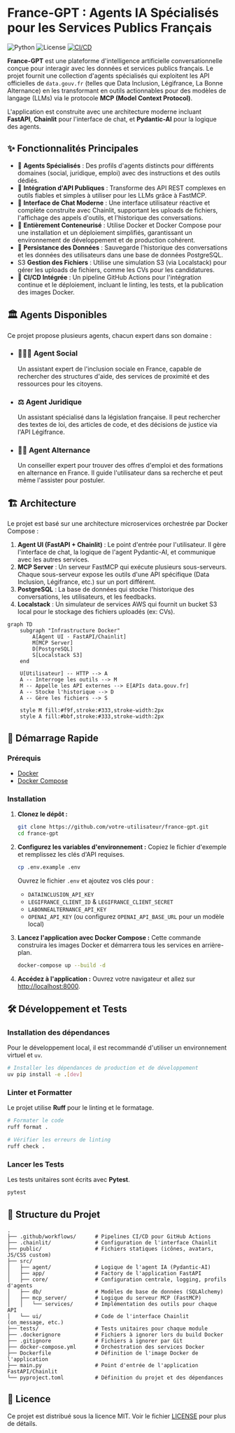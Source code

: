 # France-GPT : Agents IA Spécialisés pour les Services Publics Français

![Python](https://img.shields.io/badge/Python-3.12-blue)
![License](https://img.shields.io/badge/License-MIT-green)
[![CI/CD](https://github.com/votre-utilisateur/votre-repo/actions/workflows/ci-cd.yml/badge.svg)](https://github.com/votre-utilisateur/votre-repo/actions/workflows/ci-cd.yml)

**France-GPT** est une plateforme d'intelligence artificielle conversationnelle conçue pour interagir avec les données et services publics français. Le projet fournit une collection d'agents spécialisés qui exploitent les API officielles de `data.gouv.fr` (telles que Data Inclusion, Légifrance, La Bonne Alternance) en les transformant en outils actionnables pour des modèles de langage (LLMs) via le protocole **MCP (Model Context Protocol)**.

L'application est construite avec une architecture moderne incluant **FastAPI**, **Chainlit** pour l'interface de chat, et **Pydantic-AI** pour la logique des agents.

## ✨ Fonctionnalités Principales

-   🤖 **Agents Spécialisés** : Des profils d'agents distincts pour différents domaines (social, juridique, emploi) avec des instructions et des outils dédiés.
-   🔌 **Intégration d'API Publiques** : Transforme des API REST complexes en outils fiables et simples à utiliser pour les LLMs grâce à FastMCP.
-   💬 **Interface de Chat Moderne** : Une interface utilisateur réactive et complète construite avec Chainlit, supportant les uploads de fichiers, l'affichage des appels d'outils, et l'historique des conversations.
-   🐳 **Entièrement Conteneurisé** : Utilise Docker et Docker Compose pour une installation et un déploiement simplifiés, garantissant un environnement de développement et de production cohérent.
-   💾 **Persistance des Données** : Sauvegarde l'historique des conversations et les données des utilisateurs dans une base de données PostgreSQL.
-    S3 **Gestion des Fichiers** : Utilise une simulation S3 (via Localstack) pour gérer les uploads de fichiers, comme les CVs pour les candidatures.
-   🔄 **CI/CD Intégrée** : Un pipeline GitHub Actions pour l'intégration continue et le déploiement, incluant le linting, les tests, et la publication des images Docker.

## 🏛️ Agents Disponibles

Ce projet propose plusieurs agents, chacun expert dans son domaine :

-   ### 🧑‍🤝‍🧑 Agent Social
    Un assistant expert de l'inclusion sociale en France, capable de rechercher des structures d'aide, des services de proximité et des ressources pour les citoyens.

-   ### ⚖️ Agent Juridique
    Un assistant spécialisé dans la législation française. Il peut rechercher des textes de loi, des articles de code, et des décisions de justice via l'API Légifrance.

-   ### 👨‍🏫 Agent Alternance
    Un conseiller expert pour trouver des offres d'emploi et des formations en alternance en France. Il guide l'utilisateur dans sa recherche et peut même l'assister pour postuler.

## 🏗️ Architecture

Le projet est basé sur une architecture microservices orchestrée par Docker Compose :

1.  **Agent UI (FastAPI + Chainlit)** : Le point d'entrée pour l'utilisateur. Il gère l'interface de chat, la logique de l'agent Pydantic-AI, et communique avec les autres services.
2.  **MCP Server** : Un serveur FastMCP qui exécute plusieurs sous-serveurs. Chaque sous-serveur expose les outils d'une API spécifique (Data Inclusion, Légifrance, etc.) sur un port différent.
3.  **PostgreSQL** : La base de données qui stocke l'historique des conversations, les utilisateurs, et les feedbacks.
4.  **Localstack** : Un simulateur de services AWS qui fournit un bucket S3 local pour le stockage des fichiers uploadés (ex: CVs).

```mermaid
graph TD
    subgraph "Infrastructure Docker"
        A[Agent UI - FastAPI/Chainlit]
        M[MCP Server]
        D[PostgreSQL]
        S[Localstack S3]
    end

    U[Utilisateur] -- HTTP --> A
    A -- Interroge les outils --> M
    M -- Appelle les API externes --> E[APIs data.gouv.fr]
    A -- Stocke l'historique --> D
    A -- Gère les fichiers --> S

    style M fill:#f9f,stroke:#333,stroke-width:2px
    style A fill:#bbf,stroke:#333,stroke-width:2px
```

## 🚀 Démarrage Rapide

### Prérequis

-   [Docker](https://www.docker.com/get-started)
-   [Docker Compose](https://docs.docker.com/compose/install/)

### Installation

1.  **Clonez le dépôt :**
    ```bash
    git clone https://github.com/votre-utilisateur/france-gpt.git
    cd france-gpt
    ```

2.  **Configurez les variables d'environnement :**
    Copiez le fichier d'exemple et remplissez les clés d'API requises.
    ```bash
    cp .env.example .env
    ```
    Ouvrez le fichier `.env` et ajoutez vos clés pour :
    -   `DATAINCLUSION_API_KEY`
    -   `LEGIFRANCE_CLIENT_ID` & `LEGIFRANCE_CLIENT_SECRET`
    -   `LABONNEALTERNANCE_API_KEY`
    -   `OPENAI_API_KEY` (ou configurez `OPENAI_API_BASE_URL` pour un modèle local)

3.  **Lancez l'application avec Docker Compose :**
    Cette commande construira les images Docker et démarrera tous les services en arrière-plan.
    ```bash
    docker-compose up --build -d
    ```

4.  **Accédez à l'application :**
    Ouvrez votre navigateur et allez sur [http://localhost:8000](http://localhost:8000).

## 🛠️ Développement et Tests

### Installation des dépendances

Pour le développement local, il est recommandé d'utiliser un environnement virtuel et `uv`.

```bash
# Installer les dépendances de production et de développement
uv pip install -e .[dev]
```

### Linter et Formatter

Le projet utilise **Ruff** pour le linting et le formatage.

```bash
# Formater le code
ruff format .

# Vérifier les erreurs de linting
ruff check .
```

### Lancer les Tests

Les tests unitaires sont écrits avec **Pytest**.

```bash
pytest
```

## 📁 Structure du Projet

```
.
├── .github/workflows/      # Pipelines CI/CD pour GitHub Actions
├── .chainlit/              # Configuration de l'interface Chainlit
├── public/                 # Fichiers statiques (icônes, avatars, JS/CSS custom)
├── src/
│   ├── agent/              # Logique de l'agent IA (Pydantic-AI)
│   ├── app/                # Factory de l'application FastAPI
│   ├── core/               # Configuration centrale, logging, profils d'agents
│   ├── db/                 # Modèles de base de données (SQLAlchemy)
│   ├── mcp_server/         # Logique du serveur MCP (FastMCP)
│   │   └── services/       # Implémentation des outils pour chaque API
│   └── ui/                 # Code de l'interface Chainlit (on_message, etc.)
├── tests/                  # Tests unitaires pour chaque module
├── .dockerignore           # Fichiers à ignorer lors du build Docker
├── .gitignore              # Fichiers à ignorer par Git
├── docker-compose.yml      # Orchestration des services Docker
├── Dockerfile              # Définition de l'image Docker de l'application
├── main.py                 # Point d'entrée de l'application FastAPI/Chainlit
└── pyproject.toml          # Définition du projet et des dépendances
```

## 📜 Licence

Ce projet est distribué sous la licence MIT. Voir le fichier [LICENSE](LICENSE) pour plus de détails.